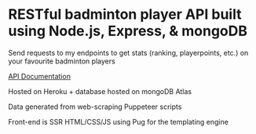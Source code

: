 # RESTful badminton player API built using Node.js, Express, & mongoDB

Send requests to my endpoints to get stats (ranking, playerpoints, etc.) on your favourite badminton players

[API Documentation](https://documenter.getpostman.com/view/11179943/SzmfYxPA?version=latest)

Hosted on Heroku + database hosted on mongoDB Atlas

Data generated from web-scraping Puppeteer scripts

Front-end is SSR HTML/CSS/JS using Pug for the templating engine
